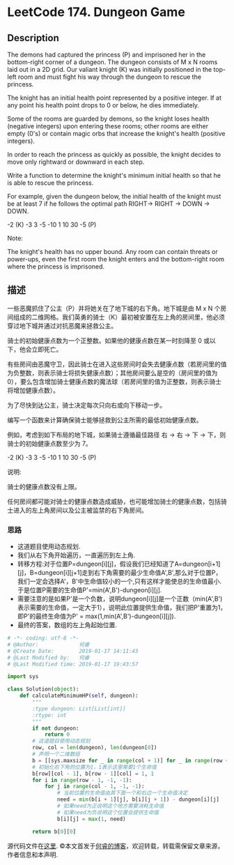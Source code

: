 # LeetCode 174. Dungeon Game

## Description

The demons had captured the princess (P) and imprisoned her in the bottom-right corner of a dungeon. The dungeon consists of M x N rooms laid out in a 2D grid. Our valiant knight (K) was initially positioned in the top-left room and must fight his way through the dungeon to rescue the princess.

The knight has an initial health point represented by a positive integer. If at any point his health point drops to 0 or below, he dies immediately.

Some of the rooms are guarded by demons, so the knight loses health (negative integers) upon entering these rooms; other rooms are either empty (0's) or contain magic orbs that increase the knight's health (positive integers).

In order to reach the princess as quickly as possible, the knight decides to move only rightward or downward in each step.

Write a function to determine the knight's minimum initial health so that he is able to rescue the princess.

For example, given the dungeon below, the initial health of the knight must be at least 7 if he follows the optimal path RIGHT-> RIGHT -> DOWN -> DOWN.

-2 (K)	-3	3
-5	-10	1
10	30	-5 (P)

Note:

The knight's health has no upper bound.
Any room can contain threats or power-ups, even the first room the knight enters and the bottom-right room where the princess is imprisoned.

## 描述

一些恶魔抓住了公主（P）并将她关在了地下城的右下角。地下城是由 M x N 个房间组成的二维网格。我们英勇的骑士（K）最初被安置在左上角的房间里，他必须穿过地下城并通过对抗恶魔来拯救公主。

骑士的初始健康点数为一个正整数。如果他的健康点数在某一时刻降至 0 或以下，他会立即死亡。

有些房间由恶魔守卫，因此骑士在进入这些房间时会失去健康点数（若房间里的值为负整数，则表示骑士将损失健康点数）；其他房间要么是空的（房间里的值为 0），要么包含增加骑士健康点数的魔法球（若房间里的值为正整数，则表示骑士将增加健康点数）。

为了尽快到达公主，骑士决定每次只向右或向下移动一步。

编写一个函数来计算确保骑士能够拯救到公主所需的最低初始健康点数。

例如，考虑到如下布局的地下城，如果骑士遵循最佳路径 右 -> 右 -> 下 -> 下，则骑士的初始健康点数至少为 7。

-2 (K)	-3	3
-5	-10	1
10	30	-5 (P)

说明:

骑士的健康点数没有上限。

任何房间都可能对骑士的健康点数造成威胁，也可能增加骑士的健康点数，包括骑士进入的左上角房间以及公主被监禁的右下角房间。

### 思路

* 这道题目使用动态规划.
* 我们从右下角开始遍历，一直遍历到左上角.
* 转移方程:对于位置P=dungeon\[i]\[j]，假设我们已经知道了A=dungeon\[i+1]\[j]，B=dungeon\[i]\[j+1]走到右下角需要的最少生命值A',B',那么对于位置P，我们一定会选择A'，B'中生命值较小的一个,只有这样才能使总的生命值最小.于是位置P需要的生命值P'=min(A',B')-dungeon\[i]\[j].
* 需要注意的是如果P'是一个负数，说明dungeon\[i]\[j]是一个正数（min(A',B')表示需要的生命值，一定大于1），说明此位置提供生命值，我们把P'重置为1，即P'的最终生命值为P' = max(1,min(A',B')-dungeon\[i]\[j]).
* 最终的答案，数组的左上角起始位置.

```python
# -*- coding: utf-8 -*-
# @Author:             何睿
# @Create Date:        2019-01-17 14:11:43
# @Last Modified by:   何睿
# @Last Modified time: 2019-01-17 19:43:57

import sys

class Solution(object):
    def calculateMinimumHP(self, dungeon):
        """
        :type dungeon: List[List[int]]
        :rtype: int
        """
        if not dungeon:
            return 0
        # 这道题目使用动态规划
        row, col = len(dungeon), len(dungeon[0])
        # 声明一个二维数组
        b = [[sys.maxsize for _ in range(col + 1)] for _ in range(row + 1)]
        # 初始化右下角的位置为1，1表示这里需要1个生命值
        b[row][col - 1], b[row - 1][col] = 1, 1
        for i in range(row - 1, -1, -1):
            for j in range(col - 1, -1, -1):
                # 当前位置的生命值由其下面一个和右边一个生命值决定
                need = min(b[i + 1][j], b[i][j + 1]) - dungeon[i][j]
                # 如果need为正说明这个地方需要消耗生命值
                # 如果need为负说明这个位置会提供生命值
                b[i][j] = max(1, need)

        return b[0][0]
```

源代码文件在[这里](https://github.com/ruicore/Algorithm/blob/master/Leetcode/2019-01-17-174-Dungeon-Game.py).
©本文首发于[何睿的博客](https://www.ruicore.cn/leetcode-174-dungeon-game/)，欢迎转载，转载需保留文章来源，作者信息和本声明.
